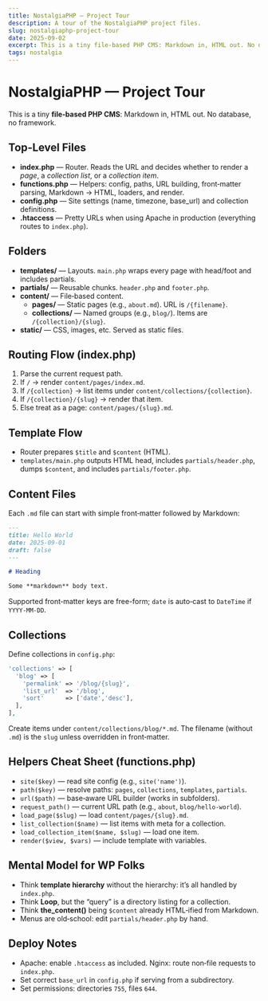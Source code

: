 ```yaml
---
title: NostalgiaPHP — Project Tour
description: A tour of the NostalgiaPHP project files.
slug: nostalgiaphp-project-tour
date: 2025-09-02
excerpt: This is a tiny file‑based PHP CMS: Markdown in, HTML out. No database, no framework. Explore the project.
tags: nostalgia
---
```


# NostalgiaPHP — Project Tour

This is a tiny **file‑based PHP CMS**: Markdown in, HTML out. No database, no framework.

## Top-Level Files
- **index.php** — Router. Reads the URL and decides whether to render a *page*, a *collection list*, or a *collection item*.
- **functions.php** — Helpers: config, paths, URL building, front‑matter parsing, Markdown → HTML, loaders, and render.
- **config.php** — Site settings (name, timezone, base_url) and collection definitions.
- **.htaccess** — Pretty URLs when using Apache in production (everything routes to `index.php`).

## Folders
- **templates/** — Layouts. `main.php` wraps every page with head/foot and includes partials.
- **partials/** — Reusable chunks. `header.php` and `footer.php`.
- **content/** — File‑based content.
  - **pages/** — Static pages (e.g., `about.md`). URL is `/{filename}`.
  - **collections/** — Named groups (e.g., `blog/`). Items are `/{collection}/{slug}`.
- **static/** — CSS, images, etc. Served as static files.

## Routing Flow (index.php)
1. Parse the current request path.
2. If `/` → render `content/pages/index.md`.
3. If `/{collection}` → list items under `content/collections/{collection}`.
4. If `/{collection}/{slug}` → render that item.
5. Else treat as a page: `content/pages/{slug}.md`.

## Template Flow
- Router prepares `$title` and `$content` (HTML).
- `templates/main.php` outputs HTML head, includes `partials/header.php`, dumps `$content`, and includes `partials/footer.php`.

## Content Files
Each `.md` file can start with simple front‑matter followed by Markdown:

```md
---
title: Hello World
date: 2025-09-01
draft: false
---

# Heading

Some **markdown** body text.
```

Supported front‑matter keys are free-form; `date` is auto‑cast to `DateTime` if `YYYY-MM-DD`.

## Collections
Define collections in `config.php`:

```php
'collections' => [
  'blog' => [
    'permalink' => '/blog/{slug}',
    'list_url'  => '/blog',
    'sort'      => ['date','desc'],
  ],
],
```

Create items under `content/collections/blog/*.md`. The filename (without `.md`) is the `slug` unless overridden in front‑matter.

## Helpers Cheat Sheet (functions.php)
- `site($key)` — read site config (e.g., `site('name')`).
- `path($key)` — resolve paths: `pages`, `collections`, `templates`, `partials`.
- `url($path)` — base‑aware URL builder (works in subfolders).
- `request_path()` — current URL path (e.g., `about`, `blog/hello-world`).
- `load_page($slug)` — load `content/pages/{slug}.md`.
- `list_collection($name)` — list items with meta for a collection.
- `load_collection_item($name, $slug)` — load one item.
- `render($view, $vars)` — include template with variables.

## Mental Model for WP Folks
- Think **template hierarchy** without the hierarchy: it’s all handled by `index.php`.
- Think **Loop**, but the “query” is a directory listing for a collection.
- Think **the_content()** being `$content` already HTML‑ified from Markdown.
- Menus are old‑school: edit `partials/header.php` by hand.

## Deploy Notes
- Apache: enable `.htaccess` as included. Nginx: route non‑file requests to `index.php`.
- Set correct `base_url` in `config.php` if serving from a subdirectory.
- Set permissions: directories `755`, files `644`.

